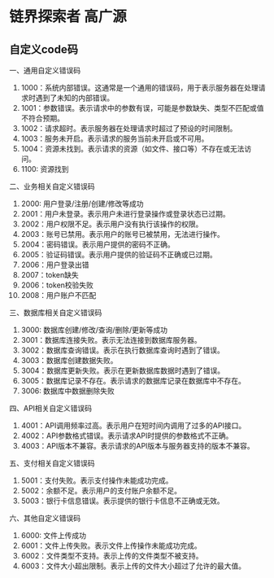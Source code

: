 # 链界探索者  高广源

## 自定义code码

一、通用自定义错误码
1. 1000：系统内部错误。这通常是一个通用的错误码，用于表示服务器在处理请求时遇到了未知的内部错误。
2. 1001：参数错误。表示请求中的参数有误，可能是参数缺失、类型不匹配或值不符合预期。
3. 1002：请求超时。表示服务器在处理请求时超过了预设的时间限制。
4. 1003：服务未开启。表示请求的服务当前未开启或不可用。
5. 1004：资源未找到。表示请求的资源（如文件、接口等）不存在或无法访问。
6. 1100: 资源找到

二、业务相关自定义错误码
1. 2000: 用户登录/注册/创建/修改等成功
2. 2001：用户未登录。表示用户未进行登录操作或登录状态已过期。
3. 2002：用户权限不足。表示用户没有执行该操作的权限。
4. 2003：账号已禁用。表示用户的账号已被禁用，无法进行操作。
5. 2004：密码错误。表示用户提供的密码不正确。
6. 2005：验证码错误。表示用户提供的验证码不正确或已过期。
7. 2006：用户登录出错
7. 2007：token缺失
7. 2006：token校验失败
8. 2008：用户账户不匹配

三、数据库相关自定义错误码
1. 3000: 数据库创建/修改/查询/删除/更新等成功
2. 3001：数据库连接失败。表示无法连接到数据库服务器。
3. 3002：数据库查询错误。表示在执行数据库查询时遇到了错误。
4. 3003：数据库创建数据失败。
5. 3004：数据库更新失败。表示在更新数据库数据时遇到了错误。
6. 3005：数据库记录不存在。表示请求的数据库记录在数据库中不存在。
7. 3006: 数据库中数据删除失败

四、API相关自定义错误码
1. 4001：API调用频率过高。表示用户在短时间内调用了过多的API接口。
2. 4002：API参数格式错误。表示请求API时提供的参数格式不正确。
3. 4003：API版本不兼容。表示请求的API版本与服务器支持的版本不兼容。

五、支付相关自定义错误码
1. 5001：支付失败。表示支付操作未能成功完成。
2. 5002：余额不足。表示用户的支付账户余额不足。
3. 5003：银行卡信息错误。表示提供的银行卡信息不正确或无效。

六、其他自定义错误码
1. 6000: 文件上传成功
2. 6001：文件上传失败。表示文件上传操作未能成功完成。
3. 6002：文件类型不支持。表示上传的文件类型不被支持。
4. 6003：文件大小超出限制。表示上传的文件大小超过了允许的最大值。

